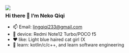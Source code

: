 <a href="#">
<img align="left" src="https://github-readme-stats.vercel.app/api?username=mu7220&include_all_commits=true&show_icons=true&theme=buefy&count_private=true&hide_border=true" />
</a>

### Hi there 👋 I’m Neko Qiqi
- 📫 Email: lingqiqi233@gmail.com
- 📱 device: Redmi Note12 Turbo/POCO f5
- ❤️ like: Light blue haired cat girl (X
- 🌱 learn: kotlin/c/c++, and learn software engineering

<!--
**mu7220/mu7220** is a ✨ _special_ ✨ repository because its `README.md` (this file) appears on your GitHub profile.

Here are some ideas to get you started:

- 🔭 I’m currently working on ...
- 🌱 I’m currently learning ...
- 👯 I’m looking to collaborate on ...
- 🤔 I’m looking for help with ...
- 💬 Ask me about ...
- 📫 How to reach me: ...
- 😄 Pronouns: ...
- ⚡ Fun fact: ...
-->
